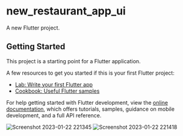 # new_restaurant_app_ui

A new Flutter project.

## Getting Started

This project is a starting point for a Flutter application.

A few resources to get you started if this is your first Flutter project:

- [Lab: Write your first Flutter app](https://docs.flutter.dev/get-started/codelab)
- [Cookbook: Useful Flutter samples](https://docs.flutter.dev/cookbook)

For help getting started with Flutter development, view the
[online documentation](https://docs.flutter.dev/), which offers tutorials,
samples, guidance on mobile development, and a full API reference.

![Screenshot 2023-01-22 221345](https://user-images.githubusercontent.com/108278863/222260814-663f7d72-12a3-4857-b4bb-bb2b5fdd1847.png)
![Screenshot 2023-01-22 221418](https://user-images.githubusercontent.com/108278863/222260951-33109f72-1cfc-44c2-a56b-fa86f85803b5.png)
